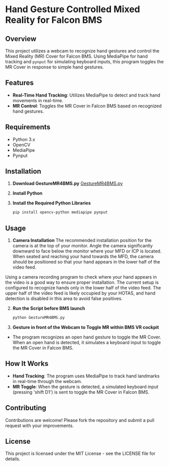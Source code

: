 # Hand Gesture Controlled Mixed Reality for Falcon BMS

## Overview
This project utilizes a webcam to recognize hand gestures and control the Mixed Reality (MR) Cover for Falcon BMS. Using MediaPipe for hand tracking and `pynput` for simulating keyboard inputs, this program toggles the MR Cover in response to simple hand gestures.

## Features
- **Real-Time Hand Tracking**: Utilizes MediaPipe to detect and track hand movements in real-time.
- **MR Control**: Toggles the MR Cover in Falcon BMS based on recognized hand gestures.

## Requirements
- Python 3.x
- OpenCV
- MediaPipe
- Pynput

## Installation
1. **Download GestureMR4BMS.py**
[GestureMR4BMS.py
](https://github.com/solemnify2/GestureMR4BMS/blob/main/GestureMR4BMS.py)

2. **Install Python**

3. **Install the Required Python Libraries**
   ```bash
   pip install opencv-python mediapipe pynput

## Usage
1. **Camera Installation**
The recommended installation position for the camera is at the top of your monitor. Angle the camera significantly downward to face below the monitor where your MFD or ICP is located. When seated and reaching your hand towards the MFD, the camera should be positioned so that your hand appears in the lower half of the video feed.

Using a camera recording program to check where your hand appears in the video is a good way to ensure proper installation. The current setup is configured to recognize hands only in the lower half of the video feed. The upper half of the video feed is likely occupied by your HOTAS, and hand detection is disabled in this area to avoid false positives.

2. **Run the Script before BMS launch**
   ```bash
   python GestureMR4BMS.py
   
3. **Gesture in front of the Webcam to Toggle MR within BMS VR cockpit**
- The program recognizes an open hand gesture to toggle the MR Cover. When an open hand is detected, it simulates a keyboard input to toggle the MR Cover in Falcon BMS.

## How It Works
- **Hand Tracking**: The program uses MediaPipe to track hand landmarks in real-time through the webcam.
- **MR Toggle**: When the gesture is detected, a simulated keyboard input (pressing 'shift D1') is sent to toggle the MR Cover in Falcon BMS.

## Contributing
Contributions are welcome! Please fork the repository and submit a pull request with your improvements.

## License
This project is licensed under the MIT License - see the LICENSE file for details.


